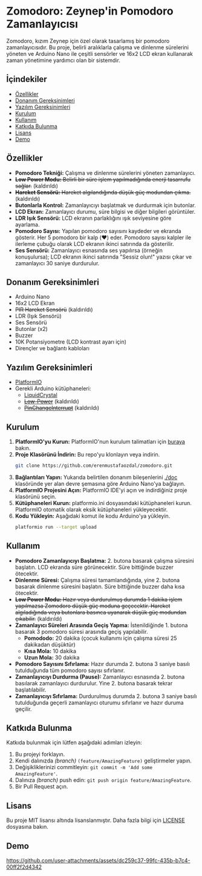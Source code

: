 # Zomodoro: Zeynep'in Pomodoro Zamanlayıcısı

Zomodoro, kızım Zeynep için özel olarak tasarlamış bir pomodoro zamanlayıcısıdır. Bu proje, belirli aralıklarla çalışma ve dinlenme sürelerini yöneten ve Arduino Nano ile çeşitli sensörler ve 16x2 LCD ekran kullanarak zaman yönetimine yardımcı olan bir sistemdir.

## İçindekiler

- [Özellikler](#özellikler)
- [Donanım Gereksinimleri](#donanım-gereksinimleri)
- [Yazılım Gereksinimleri](#yazılım-gereksinimleri)
- [Kurulum](#kurulum)
- [Kullanım](#kullanım)
- [Katkıda Bulunma](#katkıda-bulunma)
- [Lisans](#lisans)
- [Demo](#demo)

## Özellikler

- **Pomodoro Tekniği:** Çalışma ve dinlenme sürelerini yöneten zamanlayıcı.
- ~~**Low Power Modu:** Belirli bir süre işlem yapılmadığında enerji tasarrufu sağlar.~~ (kaldırıldı)
- ~~**Hareket Sensörü:** Hareket algılandığında düşük güç modundan çıkma.~~ (kaldırıldı)
- **Butonlarla Kontrol:** Zamanlayıcıyı başlatmak ve durdurmak için butonlar.
- **LCD Ekran:** Zamanlayıcı durumu, süre bilgisi ve diğer bilgileri görüntüler.
- **LDR Işık Sensörü:** LCD ekranın parlaklığını ışık seviyesine göre ayarlama.
- **Pomodoro Sayısı:** Yapılan pomodoro sayısını kaydeder ve ekranda gösterir. Her 5 pomodoro bir kalp (❤️) eder. Pomodoro sayısı kalpler ile ilerleme çubuğu olarak LCD ekranın ikinci satırında da gösterilir.
- **Ses Sensörü:** Zamanlayıcı esnasında ses yapılırsa (örneğin konuşulursa); LCD ekranın ikinci satırında "Sessiz olun!" yazısı çıkar ve zamanlayıcı 30 saniye durdurulur.

## Donanım Gereksinimleri

- Arduino Nano
- 16x2 LCD Ekran
- ~~PIR Hareket Sensörü~~ (kaldırıldı)
- LDR (Işık Sensörü)
- Ses Sensörü
- Butonlar (x2)
- Buzzer
- 10K Potansiyometre (LCD kontrast ayarı için)
- Dirençler ve bağlantı kabloları

## Yazılım Gereksinimleri

- [PlatformIO](https://platformio.org/)
- Gerekli Arduino kütüphaneleri:
  - [LiquidCrystal](https://github.com/arduino-libraries/LiquidCrystal)
  - ~~[Low-Power](https://github.com/rocketscream/Low-Power@1.81)~~ (kaldırıldı)
  - ~~[PinChangeInterrupt](https://github.com/NicoHood/PinChangeInterrupt@1.2.9)~~ (kaldırıldı)

## Kurulum

1. **PlatformIO'yu Kurun:** PlatformIO'nun kurulum talimatları için [buraya](https://platformio.org/install) bakın.
2. **Proje Klasörünü İndirin:** Bu repo'yu klonlayın veya indirin.
   ```bash
   git clone https://github.com/erenmustafaozdal/zomodoro.git
   ```
3. **Bağlantıları Yapın:** Yukarıda belirtilen donanım bileşenlerini [./doc](https://github.com/erenmustafaozdal/zomodoro/tree/master/doc) klasöründe yer alan devre şemasına göre Arduino Nano'ya bağlayın.
4. **PlatformIO Projesini Açın:** PlatformIO IDE'yi açın ve indirdiğiniz proje klasörünü seçin.
5. **Kütüphaneleri Kurun:** platformio.ini dosyasındaki kütüphaneleri kurun. PlatformIO otomatik olarak eksik kütüphaneleri yükleyecektir.
6. **Kodu Yükleyin:** Aşağıdaki komut ile kodu Arduino'ya yükleyin.
   ```bash
   platformio run --target upload
   ```

## Kullanım

- **Pomodoro Zamanlayıcıyı Başlatma:** 2. butona basarak çalışma süresini başlatın. LCD ekranda süre görünecektir. Süre bittiğinde buzzer ötecektir.
- **Dinlenme Süresi:** Çalışma süresi tamamlandığında, yine 2. butona basarak dinlenme süresini başlatın. Süre bittiğinde buzzer daha kısa ötecektir.
- ~~**Low Power Modu:** Hazır veya durdurulmuş durumda 1 dakika işlem yapılmazsa Zomodoro düşük güç moduna geçecektir. Hareket algıladığında veya butonlara basınca uyanarak düşük güç modundan çıkabilir.~~ (kaldırıldı)
- **Zamanlayıcı Süreleri Arasında Geçiş Yapma:** İstenildiğinde 1. butona basarak 3 pomodoro süresi arasında geçiş yapılabilir.
  - **Pomododo:** 20 dakika (çocuk kullanımı için çalışma süresi 25 dakikadan düşüktür)
  - **Kısa Mola:** 10 dakika
  - **Uzun Mola:** 30 dakika
- **Pomodoro Sayısını Sıfırlama:** Hazır durumda 2. butona 3 saniye basılı tutulduğunda tüm pomodoro sayısı sıfırlanır.
- **Zamanlayıcıyı Durdurma (Pause):** Zamanlayıcı esnasında 2. butona basılarak zamanlayıcı durdurulur. Yine 2. butona basarak tekrar başlatılabilir.
- **Zamanlayıcıyı Sıfırlama:** Durdurulmuş durumda 2. butona 3 saniye basılı tutulduğunda geçerli zamanlayıcı oturumu sıfırlanır ve hazır duruma geçilir.

## Katkıda Bulunma

Katkıda bulunmak için lütfen aşağıdaki adımları izleyin:

1. Bu projeyi forklayın.
2. Kendi dalınızda _(branch)_ `(feature/AmazingFeature)` geliştirmeler yapın.
3. Değişikliklerinizi commitleyin: `git commit -m 'Add some AmazingFeature'`.
4. Dalınıza _(branch)_ push edin: `git push origin feature/AmazingFeature`.
5. Bir Pull Request açın.

## Lisans

Bu proje MIT lisansı altında lisanslanmıştır. Daha fazla bilgi için [LICENSE](https://github.com/erenmustafaozdal/zomodoro/blob/master/LICENSE) dosyasına bakın.

## Demo

https://github.com/user-attachments/assets/dc259c37-99fc-435b-b7c4-00ff2f2d4342
